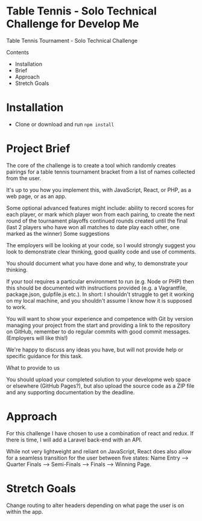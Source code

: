 # Table Tennis - Solo Technical Challenge for Develop Me
Table Tennis Tournament - Solo Technical Challenge

Contents
- Installation
- Brief
- Approach
- Stretch Goals

# Installation

- Clone or download and run `npm install`



# Project Brief
 
The core of the challenge is to create a tool which randomly creates pairings for a table tennis tournament bracket from a list of names collected from the user.
 
It's up to you how you implement this, with JavaScript, React, or PHP, as a web page, or as an app.
 
Some optional advanced features might include:
ability to record scores for each player, or mark which player won from each pairing, to create the next round of the tournament playoffs
continued rounds created until the final (last 2 players who have won all matches to date play each other, one marked as the winner)
Some suggestions
 
The employers will be looking at your code, so I would strongly suggest you look to demonstrate clear thinking, good quality code and use of comments.
 
You should document what you have done and why, to demonstrate your thinking.
 
If your tool requires a particular environment to run (e.g. Node or PHP) then this should be documented with instructions provided (e.g. a Vagrantfile, package.json, gulpfile.js etc.). In short: I shouldn't struggle to get it working on my local machine, and you shouldn't assume I know how it is supposed to work.
 
You will want to show your experience and competence with Git by version managing your project from the start and providing a link to the repository on GitHub, remember to do regular commits with good commit messages. (Employers will like this!)
 
We're happy to discuss any ideas you have, but will not provide help or specific guidance for this task.
 
What to provide to us
 
You should upload your completed solution to your developme web space or elsewhere (GitHub Pages?), but also upload the source code as a ZIP file and any supporting documentation by the deadline.


# Approach

For this challenge I have chosen to use a combination of react and redux. If there is time, I will add a Laravel back-end with an API.

While not very lightweight and reliant on JavaScript, React does also allow for a seamless transition for the user between five states: 
Name Entry --> Quarter Finals --> Semi-Finals --> Finals --> Winning Page.

# Stretch Goals

Change routing to alter headers depending on what page the user is on within the app.
